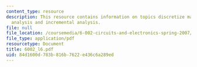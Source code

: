 ```yaml
---
content_type: resource
description: This resource contains information on topics discretize matter, nonlinear
  analysis and incremental analysis.
file: null
file_location: /coursemedia/6-002-circuits-and-electronics-spring-2007/84d1600d783b816b7622e436c6a289ed_6002_l6.pdf
file_type: application/pdf
resourcetype: Document
title: 6002_l6.pdf
uid: 84d1600d-783b-816b-7622-e436c6a289ed
---
```

